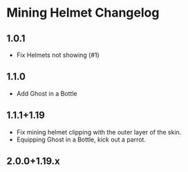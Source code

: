 # Mining Helmet Changelog

## 1.0.1
* Fix Helmets not showing (#1)

## 1.1.0
* Add Ghost in a Bottle

## 1.1.1+1.19
* Fix mining helmet clipping with the outer layer of the skin.
* Equipping Ghost in a Bottle, kick out a parrot.

## 2.0.0+1.19.x


